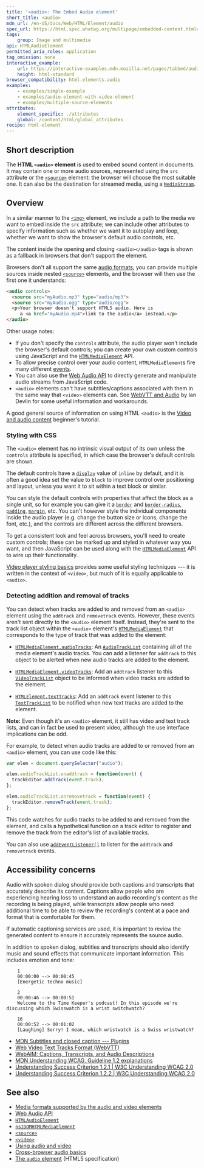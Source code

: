 ```yaml
---
title: '<audio>: The Embed Audio element'
short_title: <audio>
mdn_url: /en-US/docs/Web/HTML/Element/audio
spec_url: https://html.spec.whatwg.org/multipage/embedded-content.html#the-audio-element
tags:
    group: Image and multimedia
api: HTMLAudioElement
permitted_aria_roles: application
tag_omission: none
interactive_example:
    url: https://interactive-examples.mdn.mozilla.net/pages/tabbed/audio.html
    height: html-standard
browser_compatibility: html.elements.audio
examples:
    - examples/simple-example
    - examples/audio-element-with-video-element
    - examples/multiple-source-elements
attributes:
    element_specific: ./attributes
    global: /content/html/global_attributes
recipe: html-element
---
```


## Short description

The **HTML `<audio>` element** is used to embed sound content in
documents. It may contain one or more audio sources, represented using
the `src` attribute or the
[`<source>`](https://developer.mozilla.org/en-US/docs/Web/HTML/Element/source)
element: the browser will choose the most suitable one. It can also be
the destination for streamed media, using a
[`MediaStream`](https://developer.mozilla.org/en-US/docs/Web/API/MediaStream).

## Overview

In a similar manner to the
[`<img>`](https://developer.mozilla.org/en-US/docs/Web/HTML/Element/img)
element, we include a path to the media we want to embed inside the
`src` attribute; we can include other attributes to specify information
such as whether we want it to autoplay and loop, whether we want to show
the browser's default audio controls, etc.

The content inside the opening and closing `<audio></audio>` tags is
shown as a fallback in browsers that don't support the element.

Browsers don't all support the same [audio
formats](https://developer.mozilla.org/en-US/docs/Web/HTML/Supported_media_formats); you can provide
multiple sources inside nested
[`<source>`](https://developer.mozilla.org/en-US/docs/Web/HTML/Element/source)
elements, and the browser will then use the first one it understands:

```html
<audio controls>
  <source src="myAudio.mp3" type="audio/mp3">
  <source src="myAudio.ogg" type="audio/ogg">
  <p>Your browser doesn't support HTML5 audio. Here is
     a <a href="myAudio.mp4">link to the audio</a> instead.</p>
</audio>
```

Other usage notes:

- If you don't specify the `controls` attribute, the audio player
  won't include the browser's default controls; you can create your
  own custom controls using JavaScript and the
  [`HTMLMediaElement`](https://developer.mozilla.org/en-US/docs/Web/API/HTMLMediaElement)
  API.
- To allow precise control over your audio content,
  `HTMLMediaElement`s fire many different
  [events](https://developer.mozilla.org/en-US/docs/Web/Guide/Events/Media_events).
- You can also use the [Web Audio
  API](https://developer.mozilla.org/en-US/docs/Web/API/Web_Audio_API) to directly generate and
  manipulate audio streams from JavaScript code.
- `<audio>` elements can't have subtitles/captions associated with
  them in the same way that `<video>` elements can. See [WebVTT and
  Audio](https://www.iandevlin.com/blog/2015/12/html5/webvtt-and-audio)
  by Ian Devlin for some useful information and workarounds.

A good general source of information on using HTML `<audio>` is the
[Video and audio
content](https://developer.mozilla.org/en-US/docs/Learn/HTML/Multimedia_and_embedding/Video_and_audio_content)
beginner's tutorial.

### Styling with CSS

The `<audio>` element has no intrinsic visual output of its own unless
the `controls` attribute is specified, in which case the browser's
default controls are shown.

The default controls have a
[`display`](https://developer.mozilla.org/en-US/docs/Web/CSS/display)
value of `inline` by default, and it is often a good idea set the value
to `block` to improve control over positioning and layout, unless you
want it to sit within a text block or similar.

You can style the default controls with properties that affect the block
as a single unit, so for example you can give it a
[`border`](https://developer.mozilla.org/en-US/docs/Web/CSS/border)
and
[`border-radius`](https://developer.mozilla.org/en-US/docs/Web/CSS/border-radius),
[`padding`](https://developer.mozilla.org/en-US/docs/Web/CSS/padding),
[`margin`](https://developer.mozilla.org/en-US/docs/Web/CSS/margin),
etc. You can't however style the individual components inside the audio
player (e.g. change the button size or icons, change the font, etc.),
and the controls are different across the different browsers.

To get a consistent look and feel across browsers, you\'ll need to
create custom controls; these can be marked up and styled in whatever
way you want, and then JavaScript can be used along with the
[`HTMLMediaElement`](https://developer.mozilla.org/en-US/docs/Web/API/HTMLMediaElement)
API to wire up their functionality.

[Video player styling
basics](https://developer.mozilla.org/en-US/docs/Web/Apps/Fundamentals/Audio_and_video_delivery/Video_player_styling_basics)
provides some useful styling techniques --- it is written in the context
of `<video>`, but much of it is equally applicable to `<audio>`.

### Detecting addition and removal of tracks

You can detect when tracks are added to and removed from an `<audio>`
element using the `addtrack` and `removetrack` events. However, these
events aren't sent directly to the `<audio>` element itself. Instead,
they\'re sent to the track list object within the `<audio>` element's
[`HTMLMediaElement`](https://developer.mozilla.org/en-US/docs/Web/API/HTMLMediaElement)
that corresponds to the type of track that was added to the element:

* [`HTMLMediaElement.audioTracks`](https://developer.mozilla.org/en-US/docs/Web/API/HTMLMediaElement/audioTracks): An
  [`AudioTrackList`](https://developer.mozilla.org/en-US/docs/Web/API/AudioTrackList)
  containing all of the media element's audio tracks. You can add a
  listener for `addtrack` to this object to be alerted when new audio
  tracks are added to the element.

* [`HTMLMediaElement.videoTracks`](https://developer.mozilla.org/en-US/docs/Web/API/HTMLMediaElement/videoTracks): Add an `addtrack` listener to this
  [`VideoTrackList`](https://developer.mozilla.org/en-US/docs/Web/API/VideoTrackList)
  object to be informed when video tracks are added to the element.

* [`HTMLElement.textTracks`](https://developer.mozilla.org/en-US/docs/Web/API/HTMLElement/textTracks): Add an `addtrack` event listener to this
  [`TextTrackList`](https://developer.mozilla.org/en-US/docs/Web/API/TextTrackList)
  to be notified when new text tracks are added to the element.

**Note:** Even though it's an `<audio>` element, it still has video and
text track lists, and can in fact be used to present video, although the
use interface implications can be odd.

For example, to detect when audio tracks are added to or removed from an
`<audio>` element, you can use code like this:

```js
var elem = document.querySelector("audio");

elem.audioTrackList.onaddtrack = function(event) {
  trackEditor.addTrack(event.track);
};

elem.audioTrackList.onremovetrack = function(event) {
  trackEditor.removeTrack(event.track);
};
```

This code watches for audio tracks to be added to and removed from the
element, and calls a hypothetical function on a track editor to register
and remove the track from the editor's list of available tracks.

You can also use
[`addEventListener()`](https://developer.mozilla.org/en-US/docs/Web/API/EventTarget/addEventListener) to listen for the `addtrack` and `removetrack` events.

## Accessibility concerns

Audio with spoken dialog should provide both captions and transcripts
that accurately describe its content. Captions allow people who are
experiencing hearing loss to understand an audio recording's content as
the recording is being played, while transcripts allow people who need
additional time to be able to review the recording's content at a pace
and format that is comfortable for them.

If automatic captioning services are used, it is important to review the
generated content to ensure it accurately represents the source audio.

In addition to spoken dialog, subtitles and transcripts should also
identify music and sound effects that communicate important information.
This includes emotion and tone:

```
    1
    00:00:00 --> 00:00:45
    [Energetic techno music]

    2
    00:00:46 --> 00:00:51
    Welcome to the Time Keeper's podcast! In this episode we're discussing which Swisswatch is a wrist switchwatch?

    16
    00:00:52 --> 00:01:02
    [Laughing] Sorry! I mean, which wristwatch is a Swiss wristwatch?
```

- [MDN Subtitles and closed caption --- Plugins](https://developer.mozilla.org/en-US/docs/Plugins/Flash_to_HTML5/Video/Subtitles_captions)
- [Web Video Text Tracks Format (WebVTT)](https://developer.mozilla.org/en-US/docs/Web/API/WebVTT_API)
- [WebAIM: Captions, Transcripts, and Audio Descriptions](https://webaim.org/techniques/captions/)
- [MDN Understanding WCAG, Guideline 1.2 explanations](https://developer.mozilla.org/en-US/docs/Web/Accessibility/Understanding_WCAG/Perceivable#Guideline_1.2_—_Providing_text_alternatives_for_time-based_media)
- [Understanding Success Criterion 1.2.1 \| W3C Understanding WCAG 2.0](https://www.w3.org/TR/UNDERSTANDING-WCAG20/media-equiv-av-only-alt.html)
- [Understanding Success Criterion 1.2.2 \| W3C Understanding WCAG 2.0](https://www.w3.org/TR/UNDERSTANDING-WCAG20/media-equiv-captions.html)

## See also

- [Media formats supported by the audio and video elements](https://developer.mozilla.org/en-US/docs/Media_formats_supported_by_the_audio_and_video_elements)
- [Web Audio API](https://developer.mozilla.org/en-US/docs/Web_Audio_API)
- [`HTMLAudioElement`](https://developer.mozilla.org/en-US/docs/Web/API/HTMLAudioElement)
- [`nsIDOMHTMLMediaElement`](https://developer.mozilla.org/en-US/docs/XPCOM_Interface_Reference/NsIDOMHTMLMediaElement)
- [`<source>`](https://developer.mozilla.org/en-US/docs/Web/HTML/Element/source)
- [`<video>`](https://developer.mozilla.org/en-US/docs/Web/HTML/Element/video)
- [Using audio and video](https://developer.mozilla.org/en-US/docs/Using_HTML5_audio_and_video)
- [Cross-browser audio basics](https://developer.mozilla.org/en-US/docsApps/Fundamentals/Audio_and_video_delivery/Cross-browser_audio_basics)
- [The `audio` element](https://www.whatwg.org/specs/web-apps/current-work/#audio) (HTML5 specification)
